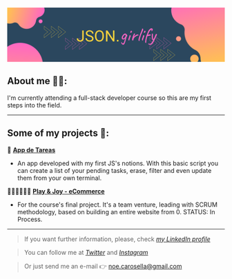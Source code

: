 ![JSON.girlify](./bannerGithub.png)

## About me 👩‍💻: 

I'm currently attending a full-stack developer course so this are my first steps into the field.

___________________________________________________________________________________________________________________

## Some of my projects 🚀:

📝 **[App de Tareas](https://github.com/honeybadger2788/tareas_app)**

- An app developed with my first JS's notions. With this basic script you can create a list of your pending tasks, erase, filter and even update them from your own terminal.

👩‍💻👨‍💻👩‍💻 **[Play & Joy - eCommerce](https://github.com/Albert29-01/grupo_1_PlayAndJoy)**

- For the course's final project. It's a team venture, leading with SCRUM methodology, based on building an entire website from 0. STATUS: In Process.

___________________________________________________________________________________________________________________

> If you want further information, please, check *[my LinkedIn profile](https://www.linkedin.com/in/noeliabcarosella/)*

> You can follow me at *[Twitter](https://twitter.com/JGirlify?s=08)* and *[Instagram](https://www.instagram.com/jgirlify/)*

> Or just send me an e-mail 👉 <noe.carosella@gmail.com> 
